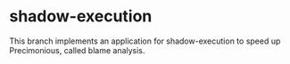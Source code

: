 shadow-execution
================

This branch implements an application for shadow-execution to speed up Precimonious, called blame analysis.
